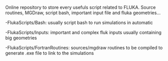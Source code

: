Online repository to store every usefuls script related to FLUKA.
Source routines, MGDraw, script bash, important input file and fluka geometries...

-FlukaScripts/Bash: usually script bash to run simulations in automatic

-FlukaScripts/Inputs: important and complex fluk inputs usually containing big geometries

-FlukaScripts/FortranRoutines: sources/mgdraw routines to be compiled to generate .exe file to link to the simulations